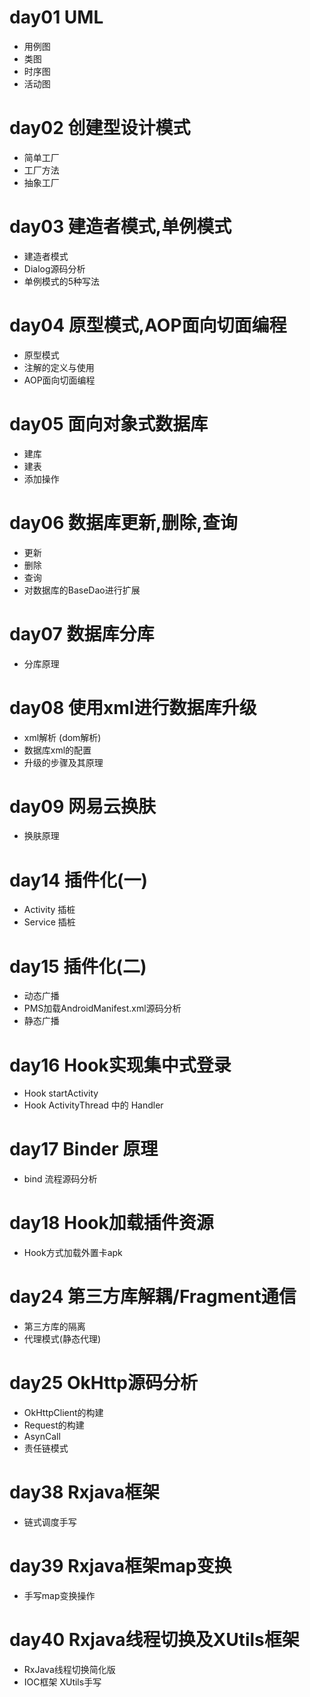 # day01 UML
- 用例图
- 类图
- 时序图
- 活动图

# day02 创建型设计模式
- 简单工厂
- 工厂方法
- 抽象工厂

# day03 建造者模式,单例模式
- 建造者模式
- Dialog源码分析
- 单例模式的5种写法

# day04 原型模式,AOP面向切面编程
- 原型模式
- 注解的定义与使用
- AOP面向切面编程

# day05 面向对象式数据库
- 建库
- 建表
- 添加操作

# day06 数据库更新,删除,查询
- 更新
- 删除
- 查询
- 对数据库的BaseDao进行扩展

# day07 数据库分库
- 分库原理

# day08 使用xml进行数据库升级
- xml解析 (dom解析)
- 数据库xml的配置
- 升级的步骤及其原理

# day09 网易云换肤
- 换肤原理

# day14 插件化(一)

- Activity 插桩
- Service 插桩

# day15 插件化(二)

- 动态广播
- PMS加载AndroidManifest.xml源码分析
- 静态广播

# day16 Hook实现集中式登录

- Hook startActivity
- Hook ActivityThread 中的 Handler

# day17 Binder 原理

- bind 流程源码分析

# day18 Hook加载插件资源

- Hook方式加载外置卡apk

# day24 第三方库解耦/Fragment通信

- 第三方库的隔离
- 代理模式(静态代理)

# day25 OkHttp源码分析

- OkHttpClient的构建
- Request的构建
- AsynCall
- 责任链模式

# day38 Rxjava框架

- 链式调度手写

# day39 Rxjava框架map变换

- 手写map变换操作


# day40 Rxjava线程切换及XUtils框架

- RxJava线程切换简化版
- IOC框架 XUtils手写
